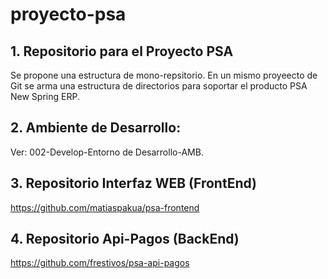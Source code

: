 # proyecto-psa


## 1. Repositorio para el Proyecto PSA

Se propone una estructura de mono-repsitorio. En un mismo proyeecto de Git se arma una estructura de directorios para soportar el producto PSA New Spring ERP.

## 2. Ambiente de Desarrollo:

Ver: 002-Develop-Entorno de Desarrollo-AMB.


## 3. Repositorio Interfaz WEB (FrontEnd)

https://github.com/matiaspakua/psa-frontend

## 4. Repositorio Api-Pagos (BackEnd)

https://github.com/frestivos/psa-api-pagos

